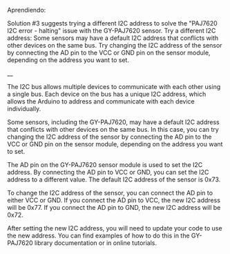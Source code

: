 Aprendiendo: 

Solution #3 suggests trying a different I2C address to solve the "PAJ7620 I2C error - halting" issue with the GY-PAJ7620 sensor.
Try a different I2C address: Some sensors may have a default I2C address that conflicts with other devices on the same bus. Try changing the I2C address of the sensor by connecting the AD pin to the VCC or GND pin on the sensor module, depending on the address you want to set.

__

The I2C bus allows multiple devices to communicate with each other using a single bus. Each device on the bus has a unique I2C address, which allows the Arduino to address and communicate with each device individually.

Some sensors, including the GY-PAJ7620, may have a default I2C address that conflicts with other devices on the same bus. In this case, you can try changing the I2C address of the sensor by connecting the AD pin to the VCC or GND pin on the sensor module, depending on the address you want to set.

The AD pin on the GY-PAJ7620 sensor module is used to set the I2C address. By connecting the AD pin to VCC or GND, you can set the I2C address to a different value. The default I2C address of the sensor is 0x73.

To change the I2C address of the sensor, you can connect the AD pin to either VCC or GND. If you connect the AD pin to VCC, the new I2C address will be 0x77. If you connect the AD pin to GND, the new I2C address will be 0x72.

After setting the new I2C address, you will need to update your code to use the new address. You can find examples of how to do this in the GY-PAJ7620 library documentation or in online tutorials.
